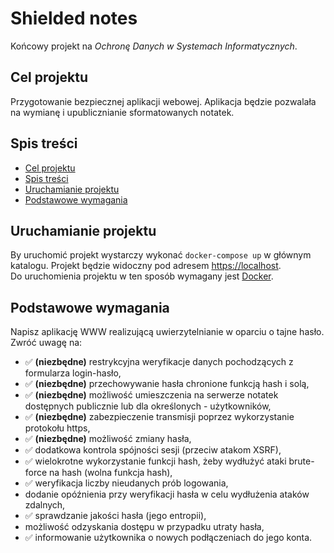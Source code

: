# Shielded notes <!-- omit in toc -->

Końcowy projekt na _Ochronę Danych w Systemach Informatycznych_.

## Cel projektu

Przygotowanie bezpiecznej aplikacji webowej. Aplikacja będzie pozwalała na wymianę i upublicznianie sformatowanych notatek.

## Spis treści

- [Cel projektu](#cel-projektu)
- [Spis treści](#spis-treści)
- [Uruchamianie projektu](#uruchamianie-projektu)
- [Podstawowe wymagania](#podstawowe-wymagania)

## Uruchamianie projektu

By uruchomić projekt wystarczy wykonać `docker-compose up` w głównym katalogu. Projekt będzie widoczny pod adresem [https://localhost](htts://localhost).  
Do uruchomienia projektu w ten sposób wymagany jest [Docker](https://www.docker.com/).

## Podstawowe wymagania

Napisz aplikację WWW realizującą uwierzytelnianie w oparciu o tajne hasło. Zwróć uwagę na:

- :white_check_mark: **(niezbędne)** restrykcyjna weryfikacje danych pochodzących z formularza login-hasło,
- :white_check_mark: **(niezbędne)** przechowywanie hasła chronione funkcją hash i solą,
- :white_check_mark: **(niezbędne)** możliwość umieszczenia na serwerze notatek dostępnych publicznie lub dla określonych - użytkowników,
- :white_check_mark: **(niezbędne)** zabezpieczenie transmisji poprzez wykorzystanie protokołu https,
- :white_check_mark: **(niezbędne)** możliwość zmiany hasła,
- :white_check_mark: dodatkowa kontrola spójności sesji (przeciw atakom XSRF),
- :white_check_mark: wielokrotne wykorzystanie funkcji hash, żeby wydłużyć ataki brute-force na hash (wolna funkcja hash),
- :white_check_mark: weryfikacja liczby nieudanych prób logowania,
- dodanie opóźnienia przy weryfikacji hasła w celu wydłużenia ataków zdalnych,
- :white_check_mark: sprawdzanie jakości hasła (jego entropii),
- możliwość odzyskania dostępu w przypadku utraty hasła,
- :white_check_mark: informowanie użytkownika o nowych podłączeniach do jego konta.
